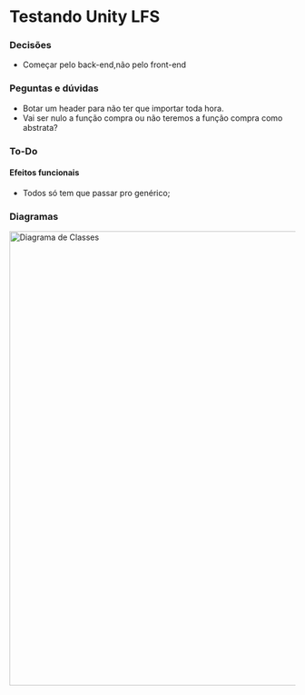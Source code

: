 # Testando Unity LFS
### Decisões
- Começar pelo back-end,não pelo front-end

### Peguntas e dúvidas
- Botar um header para não ter que importar toda hora.
- Vai ser nulo a função compra ou não teremos a função compra como abstrata?

### To-Do 

#### Efeitos funcionais

- Todos só tem que passar pro genérico;

### Diagramas

<img src="https://drive.google.com/uc?id=1AFQGMk2hiTPSMlCgYX9Ialu1EJBZY9aI" width="800" alt="Diagrama de Classes"/>


